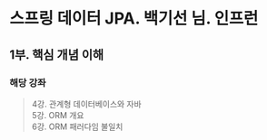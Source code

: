 # 스프링 데이터 JPA. 백기선 님. 인프런

## 1부. 핵심 개념 이해
### 해당 강좌
> 4강. 관계형 데이터베이스와 자바<br>
> 5강. ORM 개요<br>
> 6강. ORM 패러다임 불일치<br>





